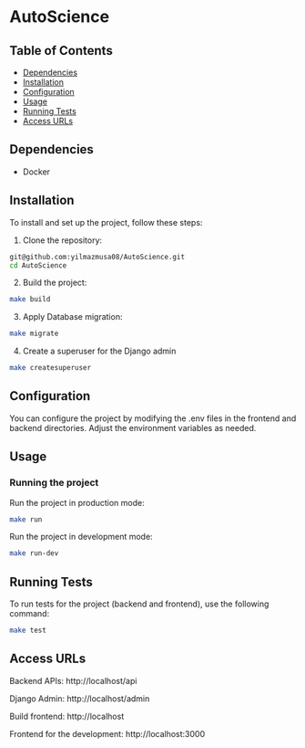 # AutoScience

## Table of Contents

- [Dependencies](#dependencies)
- [Installation](#installation)
- [Configuration](#configuration)
- [Usage](#usage)
- [Running Tests](#running-tests)
- [Access URLs](#access-urls)


## Dependencies

- Docker

## Installation

To install and set up the project, follow these steps:

1. Clone the repository:

```sh
git@github.com:yilmazmusa08/AutoScience.git
cd AutoScience
```

2. Build the project:

```sh
make build
```

3. Apply Database migration:

```sh
make migrate
```

4. Create a superuser for the Django admin

```sh
make createsuperuser
```

## Configuration

You can configure the project by modifying the .env files in the frontend and backend directories. Adjust the environment variables as needed.

## Usage

### Running the project

Run the project in production mode:

```sh
make run
```

Run the project in development mode:

```sh
make run-dev
```

## Running Tests

To run tests for the project (backend and frontend), use the following command:

```sh
make test
```

## Access URLs

Backend APIs: http://localhost/api

Django Admin: http://localhost/admin

Build frontend: http://localhost

Frontend for the development: http://localhost:3000
